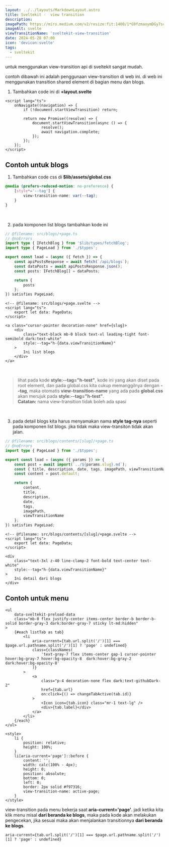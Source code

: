 ```yaml
---
layout: ../../layouts/MarkdownLayout.astro
title: Sveltekit -  view transition
description:
imagePath: https://miro.medium.com/v2/resize:fit:1400/1*G9fzmaoymDGy7scbkgpC7A.png
imageAlt: svelte
viewTransitionName: 'sveltekit-view-transition'
date: 2024-05-28 07:00
icon: 'devicon:svelte'
tags:
  - sveltekit
---
```


untuk menggunakan view-transition api di sveltekit sangat mudah.

contoh dibawah ini adalah penggunaan view-transition di web ini.
di web ini menggunakan transition shared element di bagian menu dan blogs.

1. Tambahkan code ini di **+layout.svelte**

```svelte
<script lang="ts">
	onNavigate((navigation) => {
		if (!document.startViewTransition) return;

		return new Promise((resolve) => {
			document.startViewTransition(async () => {
				resolve();
				await navigation.complete;
			});
		});
	});
</script>
```

## Contoh untuk blogs

1. Tambahkan code css di **$lib/assets/global.css**

```css
@media (prefers-reduced-motion: no-preference) {
	[style*='--tag'] {
		view-transition-name: var(--tag);
	}
}
```
<br>

2. pada komponen list blogs tambahkan kode ini

```ts
// @filename: src/blogs/+page.ts
// @noErrors
import type { IFetchBlog } from '$lib/types/fetchBlog';
import type { PageLoad } from './$types';

export const load = (async ({ fetch }) => {
	const apiPostsResponse = await fetch(`/api/blogs`);
	const dataPosts = await apiPostsResponse.json();
	const posts: IFetchBlog[] = dataPosts;

	return {
		posts
	};
}) satisfies PageLoad;
```

```svelte
<!-- @filename: src/blogs/+page.svelte -->
<script lang="ts">
	export let data: PageData;
</script>

<a class="cursor-pointer decoration-none" href={slug}>
	<div
		class="text-black mb-0 block text-xl leading-tight font-semibold dark:text-white"
		style:--tag="h-{data.viewTransitionName}"
	>
		Ini list blogs
	</div>
</a>
```

<br>

> lihat pada kode **style:--tag="h-test"**, kode ini yang akan diset pada root element, dan pada global.css kita cukup memanggilnya dengan **--tag**, maka otomatis **view-transition-name** yang ada pada **global.css** akan merujuk pada **style:--tag="h-test"**. <br> **Catatan:** nama view-transition tidak boleh ada spasi

<br>

3. pada detail blogs kita harus menyamakan nama **style tag-nya** seperti pada komponen list blogs. jika tidak maka view-transiton tidak akan jalan.

```ts
// @filename: src/blogs/contents/[slug]/+page.ts
// @noErrors
import type { PageLoad } from './$types';

export const load = (async ({ params }) => {
	const post = await import(`../${params.slug}.md`);
	const { title, description, date, tags, imagePath, viewTransitionName } = post.metadata;
	const content = post.default;

	return {
		content,
		title,
		description,
		date,
		tags,
		imagePath,
		viewTransitionName
	};
}) satisfies PageLoad;
```

```svelte
<!-- @filename: src/blogs/contents/[slug]/+page.svelte -->
<script lang="ts">
	export let data: PageData;
</script>

<div
	class="text-3xl z-40 line-clamp-2 font-bold text-center text-white"
	style:--tag="h-{data.viewTransitionName}"
>
	Ini detail dari blogs
</div>
```

## Contoh untuk menu

```svelte
<ul
	data-sveltekit-preload-data
	class="mb-0 flex justify-center items-center border-b border-b-solid border-gray-3 dark:border-gray-7 sticky lt-md:hidden"
>
	{#each listTab as tab}
		<li
			aria-current={tab.url.split('/')[1] === $page.url.pathname.split('/')[1] ? 'page' : undefined}
			class={classNames(
				'text-gray-7 flex items-center gap-1 cursor-pointer hover:bg-gray-7 hover:bg-opacity-8  dark:hover:bg-gray-2 dark:hover:bg-opacity-8'
			)}
		>
			<a
				class="p-4 decoration-none flex dark:text-githubDark-2"
				href={tab.url}
				on:click={() => changeTabActive(tab.id)}
			>
				<Icon icon={tab.icon} class="mr-1 text-lg" />
				<div>{tab.label}</div>
			</a>
		</li>
	{/each}
</ul>

<style>
	li {
		position: relative;
		height: 100%;
	}
	li[aria-current='page']::before {
		content: '';
		width: calc(100% - 4px);
		height: 0;
		position: absolute;
		bottom: 0;
		left: 0;
		border: 2px solid #f97316;
		view-transition-name: active-page;
	}
</style>
```

view-transition pada menu bekerja saat **aria-current='page'**. jadi ketika kita klik menu misal **dari beranda ke blogs**, maka pada kode akan melakukan pengecekan, jika sesuai maka akan menjalankan transitionnya **dari beranda ke blogs**.

```svelte
aria-current={tab.url.split('/')[1] === $page.url.pathname.split('/')[1] ? 'page' : undefined}
```
